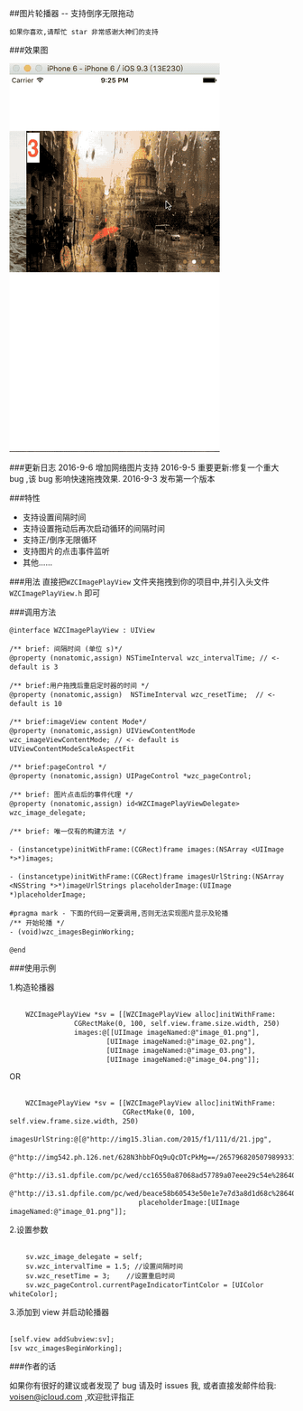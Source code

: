 ##图片轮播器 -- 支持倒序无限拖动

	如果你喜欢,请帮忙 star 非常感谢大神们的支持
	
###效果图

![效果图](demo.gif)
	
###更新日志
    2016-9-6 增加网络图片支持
    2016-9-5 重要更新:修复一个重大 bug ,该 bug 影响快速拖拽效果.
	2016-9-3 发布第一个版本

###特性

- 支持设置间隔时间
- 支持设置拖动后再次启动循环的间隔时间
- 支持正/倒序无限循环
- 支持图片的点击事件监听
- 其他......

###用法
直接把`WZCImagePlayView` 文件夹拖拽到你的项目中,并引入头文件 `WZCImagePlayView.h` 即可
 	
###调用方法
````objc
@interface WZCImagePlayView : UIView

/** brief: 间隔时间 (单位 s)*/
@property (nonatomic,assign) NSTimeInterval wzc_intervalTime; // <- default is 3

/** brief:用户拖拽后重启定时器的时间 */
@property (nonatomic,assign)  NSTimeInterval wzc_resetTime;  // <- default is 10

/** brief:imageView content Mode*/
@property (nonatomic,assign) UIViewContentMode wzc_imageViewContentMode; // <- default is UIViewContentModeScaleAspectFit

/** brief:pageControl */
@property (nonatomic,assign) UIPageControl *wzc_pageControl;

/** brief: 图片点击后的事件代理 */
@property (nonatomic,assign) id<WZCImagePlayViewDelegate> wzc_image_delegate;

/** brief: 唯一仅有的构建方法 */

- (instancetype)initWithFrame:(CGRect)frame images:(NSArray <UIImage *>*)images;

- (instancetype)initWithFrame:(CGRect)frame imagesUrlString:(NSArray <NSString *>*)imageUrlStrings placeholderImage:(UIImage *)placeholderImage;

#pragma mark - 下面的代码一定要调用,否则无法实现图片显示及轮播
/** 开始轮播 */
- (void)wzc_imagesBeginWorking;

@end

````

###使用示例

1.构造轮播器
````objc 

    WZCImagePlayView *sv = [[WZCImagePlayView alloc]initWithFrame:
                CGRectMake(0, 100, self.view.frame.size.width, 250) 
                images:@[[UIImage imageNamed:@"image_01.png"],
                        [UIImage imageNamed:@"image_02.png"],
                        [UIImage imageNamed:@"image_03.png"],
                        [UIImage imageNamed:@"image_04.png"]];
````
OR

````objc

    WZCImagePlayView *sv = [[WZCImagePlayView alloc]initWithFrame:
                            CGRectMake(0, 100, self.view.frame.size.width, 250) 
                            imagesUrlString:@[@"http://img15.3lian.com/2015/f1/111/d/21.jpg",
                                @"http://img542.ph.126.net/628N3hbbFOq9uQcDTcPkMg==/2657968205079899331.jpg",
                                @"http://i3.s1.dpfile.com/pc/wed/cc16550a87068ad57789a07eee29c54e%28640c480%29/thumb.jpg",
                                @"http://i3.s1.dpfile.com/pc/wed/beace58b60543e50e1e7e7d3a8d1d68c%28640c480%29/thumb.jpg",] 
                                placeholderImage:[UIImage imageNamed:@"image_01.png"]];
````
2.设置参数

````objc

    sv.wzc_image_delegate = self;
    sv.wzc_intervalTime = 1.5; //设置间隔时间
    sv.wzc_resetTime = 3;    //设置重启时间
    sv.wzc_pageControl.currentPageIndicatorTintColor = [UIColor whiteColor];

````
3.添加到 view 并启动轮播器

````objc

[self.view addSubview:sv];
[sv wzc_imagesBeginWorking];

````

###作者的话

如果你有很好的建议或者发现了 bug 请及时 issues 我, 或者直接发邮件给我: voisen@icloud.com ,欢迎批评指正
